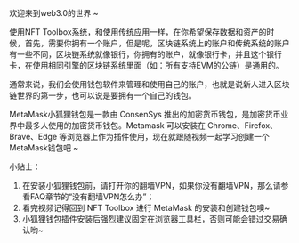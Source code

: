 欢迎来到web3.0的世界 ~

使用NFT  Toolbox系统，和使用传统应用一样，在你希望保存数据和资产的时候，首先，需要你拥有一个账户，但是呢，区块链系统上的账户和传统系统的账户有一些不同，区块链系统就像银行，你拥有的账户，就像银行卡，并且这个银行卡，在使用相同引擎的区块链系统里面（如：所有支持EVM的公链）是通用的。

通常来说，我们会使用钱包软件来管理和使用自己的账户，也就是说新人进入区块链世界的第一步，也可以说是要拥有一个自己的钱包。

MetaMask小狐狸钱包是一款由 ConsenSys 推出的加密货币钱包，是加密货币业界中最多人使用的加密货币钱包。Metamask 可以安装在 Chrome、Firefox、Brave、Edge 等浏览器上作为插件使用，现在就跟随视频一起学习创建一个MetaMask钱包吧 ~

小贴士：
1. 在安装小狐狸钱包前，请打开你的翻墙VPN，如果你没有翻墙VPN，那么请参看FAQ章节的“没有翻墙VPN怎么办”；
2. 看完视频记得回到 NFT Toolbox 进行 MetaMask 的安装和创建钱包噢~
3. 小狐狸钱包插件安装后强烈建议固定在浏览器工具栏，否则可能会错过交易确认哟~



